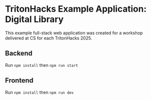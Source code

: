 # TritonHacks Example Application: Digital Library

This example full-stack web application was created for a workshop delivered at CS for each TritonHacks 2025.

## Backend

Run `npm install` then `npm run start`

## Frontend

Run `npm install` then `npm run dev`
